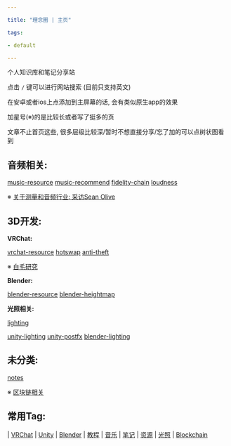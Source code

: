 ```yaml
---

title: "理念圈 | 主页"

tags:

- default

---
```




个人知识库和笔记分享站



点击 `/` 键可以进行网站搜索 (目前只支持英文)



在安卓或者ios上点添加到主屏幕的话, 会有类似原生app的效果



加星号(※)的是比较长或者写了挺多的页



文章不止首页这些, 很多层级比较深/暂时不想直接分享/忘了加的可以点树状图看到



## 音频相关:

[music-resource](audio/music-resource.md)  [music-recommend](audio/music-recommend.md) [fidelity-chain](audio/fidelity-chain.md) [loudness](audio/loudness.md) 



※  [关于测量和音频行业: 采访Sean Olive](audio/sean-olive-interview.md)







## 3D开发:



**VRChat:**



[vrchat-resource](vrc/vrchat-resource.md)  [hotswap](vrc/hotswap.md) [anti-theft](vrc/anti-theft.md) 



※ [白毛研究](notes/白毛研究.md)





**Blender:**



[blender-resource](blender/blender-resource.md) [blender-heightmap](blender/blender-heightmap.md)





**光照相关:**



[lighting](notes/lighting.md) 



[unity-lighting](unity/unity-lighting.md) [unity-postfx](unity/unity-postfx.md) [blender-lighting](blender/blender-lighting.md)



## 未分类:

[notes](notes/notes.md)



※ [区块链相关](notes/nft/blockchain-main.md)





## 常用Tag:



| [VRChat](https://q.noos.ca/tags/VRChat/) | [Unity](https://q.noos.ca/tags/Unity/) | [Blender](https://q.noos.ca/tags/Blender/) | [教程](https://q.noos.ca/tags/教程/) | [音乐](https://q.noos.ca/tags/音乐/) | [笔记](https://q.noos.ca/tags/笔记/) | [资源](https://q.noos.ca/tags/资源/) | [光照](https://q.noos.ca/tags/光照/) | [Blockchain](https://q.noos.ca/tags/Blockchain/)







